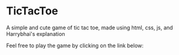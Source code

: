 # TicTacToe
A simple and cute game of tic tac toe, made using html, css, js, and Harrybhai's explanation

Feel free to play the game by clicking on the link below:

